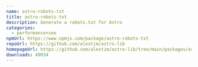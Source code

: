 ```yaml
---
name: astro-robots-txt
title: astro-robots-txt
description: Generate a robots.txt for Astro
categories:
  - performance+seo
npmUrl: https://www.npmjs.com/package/astro-robots-txt
repoUrl: https://github.com/alextim/astro-lib
homepageUrl: https://github.com/alextim/astro-lib/tree/main/packages/astro-robots-txt#readme
downloads: 49034
---
```

